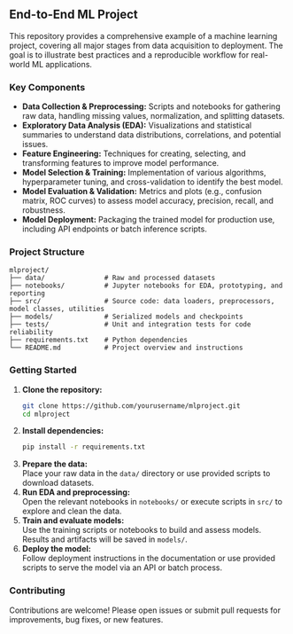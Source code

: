 <!-- end to end mlproject -->
## End-to-End ML Project

This repository provides a comprehensive example of a machine learning project, covering all major stages from data acquisition to deployment. The goal is to illustrate best practices and a reproducible workflow for real-world ML applications.

### Key Components

- **Data Collection & Preprocessing:** Scripts and notebooks for gathering raw data, handling missing values, normalization, and splitting datasets.
- **Exploratory Data Analysis (EDA):** Visualizations and statistical summaries to understand data distributions, correlations, and potential issues.
- **Feature Engineering:** Techniques for creating, selecting, and transforming features to improve model performance.
- **Model Selection & Training:** Implementation of various algorithms, hyperparameter tuning, and cross-validation to identify the best model.
- **Model Evaluation & Validation:** Metrics and plots (e.g., confusion matrix, ROC curves) to assess model accuracy, precision, recall, and robustness.
- **Model Deployment:** Packaging the trained model for production use, including API endpoints or batch inference scripts.

### Project Structure

```
mlproject/
├── data/               # Raw and processed datasets
├── notebooks/          # Jupyter notebooks for EDA, prototyping, and reporting
├── src/                # Source code: data loaders, preprocessors, model classes, utilities
├── models/             # Serialized models and checkpoints
├── tests/              # Unit and integration tests for code reliability
├── requirements.txt    # Python dependencies
└── README.md           # Project overview and instructions
```

### Getting Started

1. **Clone the repository:**
    ```bash
    git clone https://github.com/yourusername/mlproject.git
    cd mlproject
    ```
2. **Install dependencies:**
    ```bash
    pip install -r requirements.txt
    ```
3. **Prepare the data:**  
   Place your raw data in the `data/` directory or use provided scripts to download datasets.
4. **Run EDA and preprocessing:**  
   Open the relevant notebooks in `notebooks/` or execute scripts in `src/` to explore and clean the data.
5. **Train and evaluate models:**  
   Use the training scripts or notebooks to build and assess models. Results and artifacts will be saved in `models/`.
6. **Deploy the model:**  
   Follow deployment instructions in the documentation or use provided scripts to serve the model via an API or batch process.

### Contributing

Contributions are welcome! Please open issues or submit pull requests for improvements, bug fixes, or new features.




